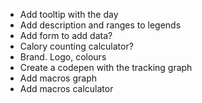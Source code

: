 <!-- TODO -->
- Add tooltip with the day
- Add description and ranges to legends
- Add form to add data?
- Calory counting calculator?
- Brand. Logo, colours
- Create a codepen with the tracking graph
- Add macros graph
- Add macros calculator